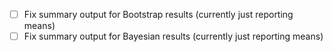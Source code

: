 - [ ] Fix summary output for Bootstrap results (currently just reporting means)
- [ ] Fix summary output for Bayesian results (currently just reporting means)
